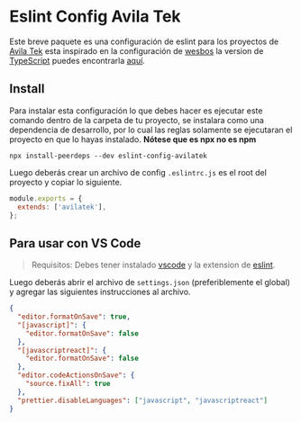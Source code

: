 # Eslint Config Avila Tek

Este breve paquete es una configuración de eslint para los proyectos de [Avila Tek](https://avilatek.dev) esta inspirado en la configuración de [wesbos](https://github.com/wesbos/eslint-config-wesbos) la version de [TypeScript]() puedes encontrarla [aquí]().

## Install

Para instalar esta configuración lo que debes hacer es ejecutar este comando dentro de la carpeta de tu proyecto, se instalara como una dependencia de desarrollo, por lo cual las reglas solamente se ejecutaran el proyecto en que lo hayas instalado. **Nótese que es npx no es npm**

```shell
npx install-peerdeps --dev eslint-config-avilatek
```

Luego deberás crear un archivo de config `.eslintrc.js` es el root del proyecto y copiar lo siguiente.

```javascript
module.exports = {
  extends: ['avilatek'],
};
```

## Para usar con VS Code

> Requisitos: Debes tener instalado [vscode](https://code.visualstudio.com) y la extension de [eslint](https://marketplace.visualstudio.com/items?itemName=dbaeumer.vscode-eslint).

Luego deberás abrir el archivo de `settings.json` (preferiblemente el global) y agregar las siguientes instrucciones al archivo.

```json
{
  "editor.formatOnSave": true,
  "[javascript]": {
    "editor.formatOnSave": false
  },
  "[javascriptreact]": {
    "editor.formatOnSave": false
  },
  "editor.codeActionsOnSave": {
    "source.fixAll": true
  },
  "prettier.disableLanguages": ["javascript", "javascriptreact"]
}
```
